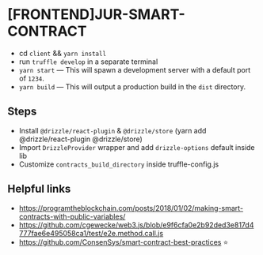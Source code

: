 # [FRONTEND]JUR-SMART-CONTRACT

- cd `client` && `yarn install`
- run `truffle develop` in a separate terminal
- `yarn start` — This will spawn a development server with a default port of `1234`.
- `yarn build` — This will output a production build in the `dist` directory.

## Steps

- Install `@drizzle/react-plugin` & `@drizzle/store` (yarn add @drizzle/react-plugin @drizzle/store)
- Import `DrizzleProvider` wrapper and add `drizzle-options` default inside lib
- Customize `contracts_build_directory` inside truffle-config.js

## Helpful links 

- https://programtheblockchain.com/posts/2018/01/02/making-smart-contracts-with-public-variables/
- https://github.com/cgewecke/web3.js/blob/e9f6cfa0e2b92ded3e817d4777fae6e495058ca1/test/e2e.method.call.js
- https://github.com/ConsenSys/smart-contract-best-practices :star: